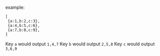 example:

```
[
 {a:1,b:2,c:3},
 {a:4,b:5,c:6},
 {a:7,b:8,c:9},
]
```

Key `a` would output `1,4,7`
Key `b` would output `2,5,8`
Key `c` would output `3,6,9`
